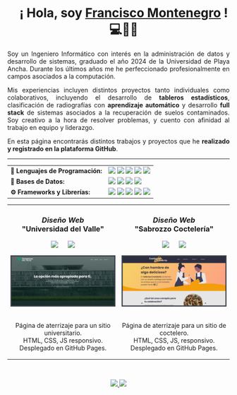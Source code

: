 <div id="toc" align="center">
  <ul style="list-style: none">
    <summary>
      <h1> ¡ Hola, soy <a href="https://www.linkedin.com/in/fcomontsep/">Francisco Montenegro</a>  ! 💻💾👋  </h1>
    </summary>
  </ul>
</div>

<div align="justify">
  Soy un Ingeniero Informático con interés en la administración de datos y desarrollo de sistemas, graduado el año 2024 de la Universidad de Playa Ancha. Durante los últimos años me he perfeccionado profesionalmente en campos asociados a la computación.</p>
  
  Mis experiencias incluyen distintos proyectos tanto individuales como colaborativos, incluyendo el desarrollo de **tableros estadísticos**, clasificación de radiografías con **aprendizaje automático** y desarrollo **full stack** de sistemas asociados a la recuperación de suelos contaminados. Soy creativo a la hora de resolver problemas, y cuento con afinidad al trabajo en equipo y liderazgo.
  
  En esta página encontrarás distintos trabajos y proyectos que he **realizado y registrado en la plataforma GitHub**.
</div>

<hr>

<!-- Capacidades ----------------------------------------------->

<p align="center">
  <table>
    <tr>
      <td><strong>💬 Lenguajes de Programación:</strong></td>
      <td>
        <img src="https://img.shields.io/badge/html-%23E54C21.svg?style=for-the-badge&logo=html5&logoColor=white">
        <img src="https://img.shields.io/badge/javascript-%23EDB500.svg?style=for-the-badge&logo=javascript&logoColor=white">
        <img src="https://img.shields.io/badge/python-306998?style=for-the-badge&logo=python&logoColor=white">
        <img src="https://img.shields.io/badge/php-%23777BB3.svg?style=for-the-badge&logo=php&logoColor=white">
        <img src="https://img.shields.io/badge/css-%23663399.svg?style=for-the-badge&logo=css&logoColor=white">
      </td>
    </tr>
    <tr>
      <td><strong>📝 Bases de Datos:</strong></td>
      <td>
        <img src="https://img.shields.io/badge/Oracle_DB-C74634.svg?style=for-the-badge&logo=oculus&logoColor=white">
        <img src="https://img.shields.io/badge/mysql-F29209.svg?style=for-the-badge&logo=mysql&logoColor=white">
        <img src="https://img.shields.io/badge/Excel-087F41?style=for-the-badge&logo=googlesheets&logoColor=white">
        <img src="https://img.shields.io/badge/postgresql-%23336791.svg?style=for-the-badge&logo=postgresql&logoColor=white">
      </td>
    </tr>
    <tr>
      <td><strong>⚙️ Frameworks y Librerías:</strong></td>
      <td>
        <img src="https://img.shields.io/badge/laravel/BLADE-%23FF2D20.svg?style=for-the-badge&logo=laravel&logoColor=white">
        <img src="https://img.shields.io/badge/django-%23064B35.svg?style=for-the-badge&logo=django&logoColor=white">
        <img src="https://img.shields.io/badge/tailwind-%2338BDF8.svg?style=for-the-badge&logo=tailwind-css&logoColor=white">
        <img src="https://img.shields.io/badge/livewire-%234C53A1.svg?style=for-the-badge&logo=livewire&logoColor=white">
        <img src="https://img.shields.io/badge/bootstrap-%238312FA.svg?style=for-the-badge&logo=bootstrap&logoColor=white">
      </td>
    </tr>
  </table>

<!-- Zona de Proyectos ----------------------------------------------->

<p align="center">
<table>
	<tr>
		<td width="50%">
			<h3 align="center"><i>Diseño Web</i><br>"Universidad del Valle"</h3>
			<div align="center">
				<p>
				<a href="https://github.com/fcomontsep/portafolio-js-landing-uni" target="_blank"><img src="https://img.shields.io/badge/REPOSITORIO-3C444F?style=for-the-badge&logo=github&logoColor=white"></a>
				&emsp; 
				<a href="https://fcomontsep.github.io/portafolio-js-landing-uni/" target="_blank"><img src="https://img.shields.io/badge/SITIO%20WEB-3C444F?style=for-the-badge&logo=searxng&logoColor=white"></a>
				</p>
				<a href="https://fcomontsep.github.io/portafolio-js-landing-uni/" target="_blank"><img src="https://raw.githubusercontent.com/fcomontsep/portafolio-js-landing-uni/refs/heads/main/preview/miniaturas.jpg" width="400"></a>
				<br><br>
				<p>Página de aterrizaje para un sitio universitario.
				<br>HTML, CSS, JS responsivo. Desplegado en GitHub Pages.</p>                                                     
			</div>                                                   
		</td>  
		<td width="50%">
			<h3 align="center"><i>Diseño Web</i><br>"Sabrozzo Coctelería"</h3>
			<div align="center">
				<p>
				<a href="https://github.com/fcomontsep/portafolio-js-landing-coctel" target="_blank"><img src="https://img.shields.io/badge/REPOSITORIO-3C444F?style=for-the-badge&logo=github&logoColor=white"></a>
				&emsp; 
				<a href="https://fcomontsep.github.io/portafolio-js-landing-coctel/" target="_blank"><img src="https://img.shields.io/badge/SITIO%20WEB-3C444F?style=for-the-badge&logo=searxng&logoColor=white"></a>
				</p>
				<a href="https://fcomontsep.github.io/portafolio-js-landing-coctel/" target="_blank"><img src="https://raw.githubusercontent.com/fcomontsep/portafolio-js-landing-coctel/refs/heads/main/preview/miniaturas.jpg" width="400"></a>
				<br><br>
				<p>Página de aterrizaje para un sitio de coctelero.
				<br>HTML, CSS, JS, responsivo. Desplegado en GitHub Pages.</p>                                                     
			</div>                                                   
	</table>                       
	<br>
</p>

<!-- Github Analytics ----------------------------------------------->

<p align="center">
	<a href="https://github.com/fcomontsep">
	<img height="180em" src="https://github-readme-stats.vercel.app/api?username=fcomontsep&show_icons=true&theme=nord&include_all_commits=true&count_private=true&locale=es&rank_icon=github"/>
	<img height="180em" src="https://github-readme-stats.vercel.app/api/top-langs/?username=fcomontsep&layout=compact&langs_count=8&theme=nord&locale=es"/>
	</a>
</p>
